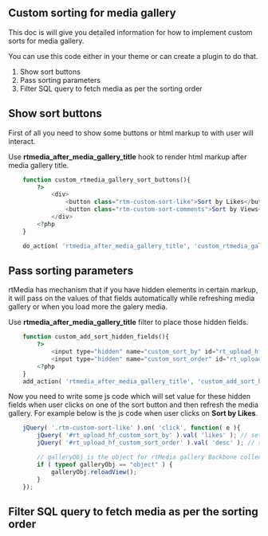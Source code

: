 ## Custom sorting for media gallery

This doc is will give you detailed information for how to implement custom sorts for media gallery.

You can use this code either in your theme or can create a plugin to do that.

1. Show sort buttons
2. Pass sorting parameters
3. Filter SQL query to fetch media as per the sorting order

## Show sort buttons

First of all you need to show some buttons or html markup to with user will interact.

Use **rtmedia_after_media_gallery_title** hook to render html markup after media gallery title.

```php
	function custom_rtmedia_gallery_sort_buttons(){
		?>
			<div>
				<button class="rtm-custom-sort-like">Sort by Likes</button>
				<button class="rtm-custom-sort-comments">Sort by Views</button>
			</div>
		<?php
	}

	do_action( 'rtmedia_after_media_gallery_title', 'custom_rtmedia_gallery_sort_buttons', 99 );
```

## Pass sorting parameters

rtMedia has mechanism that if you have hidden elements in certain markup, it will pass on the values of that fields automatically while refreshing media gallery or when you load more the galery media.

Use **rtmedia_after_media_gallery_title** filter to place those hidden fields.

```php
	function custom_add_sort_hidden_fields(){
		?>
			<input type="hidden" name="custom_sort_by" id="rt_upload_hf_custom_sort_by" value="">
			<input type="hidden" name="custom_sort_order" id="rt_upload_hf_custom_sort_order" value="">
		<?php
	}
	add_action( 'rtmedia_after_media_gallery_title', 'custom_add_sort_hidden_fields', 99 );
```

Now you need to write some js code which will set value for these hidden fields when user clicks on one of the sort button and then refresh the media gallery.
For example below is the js code when user clicks on **Sort by Likes**.

```javascript
	jQuery( '.rtm-custom-sort-like' ).on( 'click', function( e ){
		jQuery( '#rt_upload_hf_custom_sort_by' ).val( 'likes' ); // set sort by likes
		jQuery( '#rt_upload_hf_custom_sort_order' ).val( 'desc' ); // set sort order to descending

		// galleryObj is the object for rtMedia gallery Backbone collection
		if ( typeof galleryObj == "object" ) {
			galleryObj.reloadView();
		}
	});
```

## Filter SQL query to fetch media as per the sorting order
